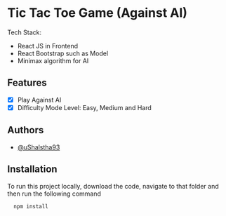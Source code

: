 # Tic Tac Toe Game (Against AI)

Tech Stack:

- React JS in Frontend
- React Bootstrap such as Model
- Minimax algorithm for AI

## Features

- [x] Play Against AI
- [x] Difficulty Mode Level: Easy, Medium and Hard

## Authors

- [@uShalstha93](https://www.github.com/uShalstha93)


## Installation

To run this project locally, download the code, navigate to that folder and then run the following command

```bash
  npm install
```
